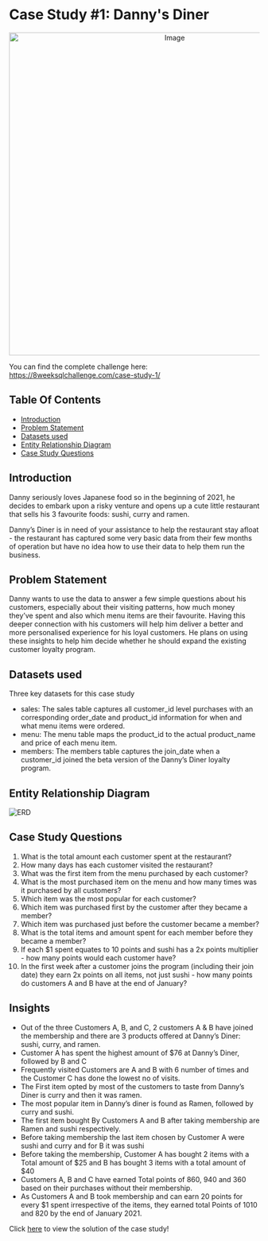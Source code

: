 # Case Study #1: Danny's Diner 
<p align="center">
<img src="https://8weeksqlchallenge.com/images/case-study-designs/1.png" alt="Image" width="650" height="650">

You can find the complete challenge here: https://8weeksqlchallenge.com/case-study-1/

## Table Of Contents
  - [Introduction](#introduction)
  - [Problem Statement](#problem-statement)
  - [Datasets used](#datasets-used)
  - [Entity Relationship Diagram](#entity-relationship-diagram)
  - [Case Study Questions](#case-study-questions)
  
## Introduction
Danny seriously loves Japanese food so in the beginning of 2021, he decides to embark upon a risky venture and opens up a cute little restaurant that sells his 3 favourite foods: sushi, curry and ramen.

Danny’s Diner is in need of your assistance to help the restaurant stay afloat - the restaurant has captured some very basic data from their few months of operation but have no idea how to use their data to help them run the business.

## Problem Statement
Danny wants to use the data to answer a few simple questions about his customers, especially about their visiting patterns, how much money they’ve spent and also which menu items are their favourite. Having this deeper connection with his customers will help him deliver a better and more personalised experience for his loyal customers.
He plans on using these insights to help him decide whether he should expand the existing customer loyalty program.

## Datasets used
Three key datasets for this case study
- sales: The sales table captures all customer_id level purchases with an corresponding order_date and product_id information for when and what menu items were ordered.
- menu: The menu table maps the product_id to the actual product_name and price of each menu item.
- members: The members table captures the join_date when a customer_id joined the beta version of the Danny’s Diner loyalty program.

## Entity Relationship Diagram

![ERD](https://user-images.githubusercontent.com/120770473/234551667-d04ba731-3950-406b-96fc-4eedbbed924c.png)

## Case Study Questions
1. What is the total amount each customer spent at the restaurant?
2. How many days has each customer visited the restaurant?
3. What was the first item from the menu purchased by each customer?
4. What is the most purchased item on the menu and how many times was it purchased by all customers?
5. Which item was the most popular for each customer?
6. Which item was purchased first by the customer after they became a member?
7. Which item was purchased just before the customer became a member?
10. What is the total items and amount spent for each member before they became a member?
11. If each $1 spent equates to 10 points and sushi has a 2x points multiplier - how many points would each customer have?
12. In the first week after a customer joins the program (including their join date) they earn 2x points on all items, not just sushi - how many points do customers A and B have at the end of January?

## Insights
- Out of the three Customers A, B, and C, 2 customers A & B have joined the membership and there are 3 products offered at Danny’s Diner: sushi, curry, and ramen. 
- Customer A has spent the highest amount of $76 at Danny’s Diner, followed by B and C     
- Frequently visited Customers are A and B with 6 number of times and the Customer C has done the lowest no of visits.      
- The First item opted by most of the customers to taste from Danny’s Diner is curry and then it was ramen.     
- The most popular item in Danny’s diner is found as Ramen, followed by curry and sushi.     
- The first item bought By Customers A and B after taking membership are Ramen and sushi respectively.     
- Before taking membership the last item chosen by Customer A were sushi and curry and for B it was sushi    
- Before taking the membership, Customer A has bought 2 items with a Total amount of $25 and B has bought 3 items with a total amount of $40    
- Customers A, B and C have earned Total points of 860, 940 and 360 based on their purchases without their membership.    
- As Customers A and B took membership and can earn 20 points for every $1 spent irrespective of the items, they earned total Points of 1010 and 820 by the end of January 2021.    
  
Click [here](https://github.com/AmitPatel-analyst/SQL-Case-Study/blob/main/%238Weeksqlchallange/Case%20Study%20%23%201%20-%20Danny's%20Diner/Danny's%20Diner%20Solution.md) to view the solution of the case study!
